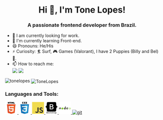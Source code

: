 <h1 align="center">Hi 👋, I'm Tone Lopes!</h1>
<h3 align="center">A passionate frontend developer from Brazil.</h3>

- 🔭 I am currently looking for work.
- 🌱 I'm currently learning Front-end.
- 😄 Pronouns: He/His
- ⚡ Curiosity: 🏄‍ Surf, 🎮 Games (Valorant), I have 2 Puppies (Billy and Bel) 🐾.
- 📫 How to reach me: <br>
<a href="https://www.instagram.com/tonelopesm/" target="_blank"><img src="https://img.shields.io/badge/Instagram-E4405F?style=for-the-badge&logo=instagram&logoColor=white"/></a> <a href="www.linkedin.com/in/tone-lopes-frontend" target="_blank"> <img src="https://img.shields.io/badge/LinkedIn-0077B5?style=for-the-badge&logo=linkedin&logoColor=white" /></a> 




<p><img align="left" src="https://github-readme-stats.vercel.app/api/top-langs?username=tonelopes&show_icons=true&locale=en&layout=compact&theme=tokyonight" alt="tonelopes" /></p>



<p>&nbsp;<img align="center" src="https://github-readme-stats.vercel.app/api?username=ToneLopes&show_icons=true&locale=en&theme=tokyonight" alt="ToneLopes" /></p>


<h3 align="left">Languages and Tools:</h3>
 <a href="https://www.w3.org/html/" target="_blank" rel="noreferrer"> <img src="https://raw.githubusercontent.com/devicons/devicon/master/icons/html5/html5-original-wordmark.svg" alt="html5" width="40" height="40"/> </a><a href="https://www.w3schools.com/css/" target="_blank" rel="noreferrer"> <img src="https://raw.githubusercontent.com/devicons/devicon/master/icons/css3/css3-original-wordmark.svg" alt="css3" width="40" height="40"/> </a> </a>   <a href="https://developer.mozilla.org/en-US/docs/Web/JavaScript" target="_blank" rel="noreferrer"> <img src="https://raw.githubusercontent.com/devicons/devicon/master/icons/javascript/javascript-original.svg" alt="javascript" width="40" height="40"/> </a><a href="https://getbootstrap.com" target="_blank" rel="noreferrer"> <img src="https://raw.githubusercontent.com/devicons/devicon/master/icons/bootstrap/bootstrap-plain-wordmark.svg" alt="bootstrap" width="40" height="40"/> </a> <a href="https://nodejs.org" target="_blank" rel="noreferrer"> <img src="https://raw.githubusercontent.com/devicons/devicon/master/icons/nodejs/nodejs-original-wordmark.svg" alt="nodejs" width="40" height="40"/> </a> <a href="https://git-scm.com/" target="_blank" rel="noreferrer"> <img src="https://www.vectorlogo.zone/logos/git-scm/git-scm-icon.svg" alt="git" width="40" height="40"/> </a>
